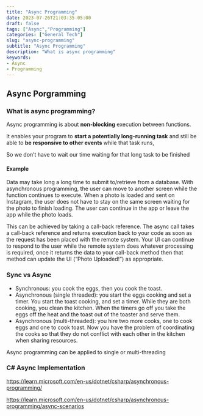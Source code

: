 ```yaml
---
title: "Async Programming"
date: 2023-07-26T21:03:35-05:00
draft: false
tags: ["Async","Programming"]
categories: ["General Tech"]
slug: "async-programming"
subtitle: "Async Programming"
description: "What is async programming"
keywords: 
- Async
- Programming
---
```


## Async Porgramming

### What is async programming?


Async programming is about **non-blocking** execution between functions.

It enables your program to **start a potentially long-running task** and still be able to **be responsive to other events** while that task runs, 

So we don’t have to wait our time waiting for that long task to be finished

#### Example
Data may take long a long time to submit to/retrieve from a database. With asynchronous programming, the user can move to another screen while the function continues to execute. When a photo is loaded and sent on Instagram, the user does not have to stay on the same screen waiting for the photo to finish loading. The user can continue in the app or leave the app while the photo loads. 

This can be achieved by taking a call-back reference. The async call takes a call-back reference and returns execution back to your code as soon as the request has been placed with the remote system. Your UI can continue to respond to the user while the remote system does whatever processing is required, once it returns the data to your call-back method then that method can update the UI (“Photo Uploaded!”) as appropriate.

### Sync vs Async

- Synchronous: you cook the eggs, then you cook the toast.
- Asynchronous (single threaded): you start the eggs cooking and set a timer. You start the toast cooking, and set a timer. While they are both cooking, you clean the kitchen. When the timers go off you take the eggs off the heat and the toast out of the toaster and serve them.
- Asynchronous (multi-threaded): you hire two more cooks, one to cook eggs and one to cook toast. Now you have the problem of coordinating the cooks so that they do not conflict with each other in the kitchen when sharing resources.

Async programming can be applied to single or multi-threading

### C# Async Implementation

https://learn.microsoft.com/en-us/dotnet/csharp/asynchronous-programming/

https://learn.microsoft.com/en-us/dotnet/csharp/asynchronous-programming/async-scenarios
